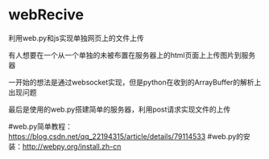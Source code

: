 # webRecive
利用web.py和js实现单独网页上的文件上传

有人想要在一个从一个单独的未被布置在服务器上的html页面上上传图片到服务器

一开始的想法是通过websocket实现，但是python在收到的ArrayBuffer的解析上出现问题

最后是使用的web.py搭建简单的服务器，利用post请求实现文件的上传

#web.py简单教程：https://blog.csdn.net/qq_22194315/article/details/79114533
#web.py的安装：http://webpy.org/install.zh-cn
